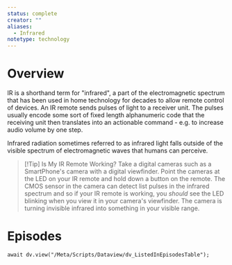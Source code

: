 ```yaml
---
status: complete
creator: ""
aliases:
  - Infrared
notetype: technology
---
```


# Overview
IR is a shorthand term for "infrared", a part of the electromagnetic spectrum that has been used in home technology for decades to allow remote control of devices. An IR remote sends pulses of light to a receiver unit. The pulses usually encode some sort of fixed length alphanumeric code that the receiving unit then translates into an actionable command - e.g. to increase audio volume by one step.

Infrared radiation sometimes referred to as infrared light falls outside of the visible spectrum of electromagnetic waves that humans can perceive.

> [!Tip] Is My IR Remote Working?
> Take a digital cameras such as a SmartPhone's camera with a digital viewfinder. Point the cameras at the LED on your IR remote and hold down a button on the remote. The CMOS sensor in the camera can detect list pulses in the infrared spectrum and so if your IR remote is working, you *should* see the LED blinking when you view it in your camera's viewfinder. The camera is turning invisible infrared into something in your visible range.


# Episodes
```dataviewjs
await dv.view("/Meta/Scripts/Dataview/dv_ListedInEpisodesTable");
```
